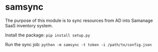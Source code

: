# samsync

The purpose of this module is to sync resources from AD into Samanage SaaS inventory system.

Install the package: ```pip install setup.py```

Run the sync job: ```python -m samsync -t token -i /path/to/config.json```